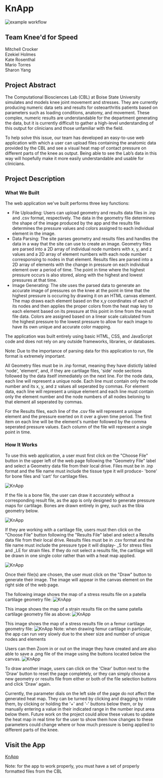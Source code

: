 # KnApp
![example workflow](https://github.com/cs481-ekh/f22-kneed-for-speed/actions/workflows/github-actions.yml/badge.svg)
## Team Knee'd for Speed
Mitchell Crocker   
Ezekiel Holmes  
Kate Rosenthal  
Mario Torres  
Sharon Yang

## Project Abstract
The Computational Biosciences Lab (CBL) at Boise State University simulates and models knee 
joint movement and stresses. They are currently producing numeric data sets and results for 
osteoarthritis patients based on parameters such as loading conditions, anatomy, and movement. 
These complex, numeric results are understandable for the department generating the data, but 
it is currently difficult to gather a high-level understanding of this output for clinicians 
and those unfamiliar with the field. 

To help solve this issue, our team has developed an easy-to-use web application with which 
a user can upload files containing the anatomic data provided by the CBL and see a 
visual heat map of contact pressure on different parts of the knee as output. Being able to 
see the Lab’s data in this way will hopefully make it more easily understandable and usable for 
clinicians.

## Project Description
### What We Built
The web application we've built performs three key
functions:
- File Uploading: Users can upload geometry and results data files
in .inp and .csv format, respectively. The data in the geometry file 
determines the shape of the image produced by the app and the results file 
determines the pressure values and colors assigned to each individual element 
in the image.
- Data Parsing: The site parses geometry and results files and handles the
data in a way that the site can use to create an image. Geometry files are
parsed into a 2D array of individual node numbers with x, y, and z values and 
a 2D array of element numbers with each node number corresponsing to nodes in
that element. Results files are parsed into a 2D array of elements with the change 
in pressure on each individual element over a period of time. The point in time 
where the highest pressure occurs is also stored, along with the highest and
lowest pressures at that time.
- Image Generating: The site uses the parsed data to generate an accurate
image of pressures on the knee at the point in time that the highest pressure
is occuring by drawing it on an HTML canvas element. The map draws each element
based on the x,y coordinates of each of its nodes and then applies the proper
colors from the heat map key to each element based on its pressure at this point
in time from the result file data. Colors are assigned based on a linear scale 
calculated from the highest pressure to the lowest pressure to allow for each
image to have its own unique and accurate color mapping.

The application was built entirely using basic HTML, CSS, and JavaScript code and 
does not rely on any outside frameworks, libraries, or databases.

Note: Due to the importance of parsing data for this application to run, file format is extremely important. 

All Geometry files must be in .inp format, meaning they have distictly labled 'node', 'element', and, 
if they are cartilage files, 'side' node sections followed by the data itself immediately 
on the next line. For the node data, each line will represent a unique node. Each line must contain only the node
number and its x, y, and z values all seperated by commas. For element data, each line will represent a unique 
element and each line must contain only the element number and the node numbers of all nodes beloning to that element 
all seperated by commas.

For the Results files, each line of the .csv file will represent a unique element and the 
pressure exerted on it over a given time period. The first item on each line will be
the element's number followed by the comma seperated pressure values. Each column of the
file will represent a single point in time.

### How It Works
To use this web application, a user must first click on the "Choose File"
button in the upper left of the web page following the "Geometry File" label
and select a Geometry data file from their local drive. Files must be in .inp format
and the file name must include the tissue type it will produce- 'bone' for bone
files and 'cart' for cartilage files.

![KnApp](./docs/knapp-choose-file.png)

If the file is a bone file, the user can draw it accurately without a corresponding result
file, as the app is only designed to generate pressure maps for cartilage. Bones are drawn 
entirely in grey, such as the tibia geometry below.

![KnApp](./docs/knapp-bone.png)

If they are working with a cartilage file, users must then click on the "Choose File" button following 
the "Results File" label and select a Results data file from their local drive. Results files must be in
.csv format and the file name must include the pressure type it will display- 
\_S for stress files and \_LE for strain files. If they do not select a results file, the cartilage will 
be drawn in one single color rather than with a heat map applied.

![KnApp](./docs/knapp-choose-file-2.png)

Once their file(s) are chosen, the user must click on the "Draw" button to generate their image. The image
will appear in the canvas element on the right side of the web page.

The following image shows the map of a stress results file on a patella cartilage geometry file:
![KnApp](./docs/knapp.png)

This image shows the map of a strain results file on the same patella cartilage geometry file as above:
![KnApp](./docs/knapp-strain.png)

This image shows the map of a stress results file on a femur cartilage geometry file:
![KnApp](./docs/knapp-femur.png)
Note: when drawing femur cartilage in particular, the app can run very slowly due to the sheer size and number
of unique nodes and elements

Users can then Zoom in or out on the image they have created and are also able to save a .png file of
the image using the buttons located below the canvas.
![KnApp](./docs/knapp-zoom.png)

To draw another image, users can click on the 'Clear' button next to the 'Draw' button to reset the page 
completely, or they can simply choose a new geometry or results file from either or both of the file selection 
buttons and click 'Draw' again.

Currently, the parameter dials on the left side of the page do not affect the generated heat map.
They can be turned by clicking and dragging to rotate them, by clicking or holding the '+' and '-'
buttons below them, or by manually entering a value in their indicated range in the number input
area below them. Future work on the project could allow these values to update the heat map in
real time for the user to show them how changes to these parameters could change where or
how much pressure is being applied to different parts of the knee.

## Visit the App
[KnApp](https://cs481-ekh.github.io/f22-kneed-for-speed/src/index.html)

Note: for the app to work properly, you must have a set of properly formatted files from the CBL
